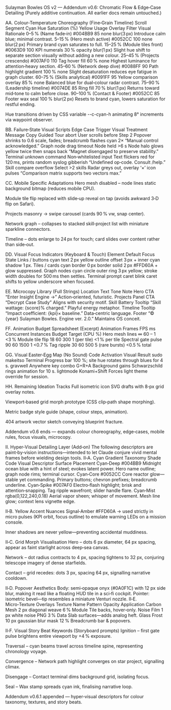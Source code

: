 Sulayman Bowles OS v2 — Addendum v0.6: Chromatic Flow & Edge‑Case Detailing
(Purely additive continuation. All earlier docs remain untouched.)

AA. Colour‑Temperature Choreography (Fine‑Grain Timeline)
Scroll Segment
Cyan Hue
Saturation (%)
Yellow Usage
Overlay Filter
Visual Rationale
0–5 % (Name fade‑in)
#004BB9
85
none
blur(3 px)
Introduce calm blue; minimal contrast.
5–15 % (Hero mesh active)
#0052CC
100
none
blur(2 px)
Primary brand cyan saturates to full.
15–25 % (Module tiles front)
#0063D9
100
KPI numerals 30 % opacity
blur(1 px)
Slight hue shift to separate section visually without adding a new colour.
25–45 % (Projects crescendo)
#007AF0
110
Tag hover fill 60 %
none
Highest luminance for attention‑heavy section.
45–60 % (Network deep dive)
#0088FF
90
Path highlight gradient 100 %
none
Slight desaturation reduces eye fatigue in graph cluster.
60–75 % (Skills analytical)
#0091FF
95
Yellow comparison overlay 85 %
none
Balanced blue for dual‑colour radar contrast.
75–90 % (Leadership timeline)
#0074DE
85
Ring fill 70 %
blur(1 px)
Returns toward mid‑tone to calm before close.
90–100 % (Contact & Footer)
#0052CC
85
Footer wax seal 100 %
blur(2 px)
Resets to brand cyan, lowers saturation for restful ending.

Hue transitions driven by CSS variable --c-cyan-h animating 8° increments via waypoint observer.

BB. Failure‑State Visual Scripts
Edge Case
Trigger
Visual Treatment
Message Copy
Guided Tour abort
User scrolls before Step 2
Popover shrinks to 0.6 scale, fades; breadcrumb flashes cyan 2×
“Manual control acknowledged.”
Graph node drag timeout
Node held >6 s
Node halo glows yellow twice then snaps back
“Magnet disengaged to preserve stability.”
Terminal unknown command
Non‑whitelisted input
Text flickers red for 120 ms, prints random syslog gibberish
“Undefined op‑code. Consult /help.”
Skill compare overflow
Select >2 skills
Radar greys out, overlay ‘×’ icon pulses
“Comparison matrix supports two vectors max.”


CC. Mobile Specific Adaptations
Hero mesh disabled – node lines static background bitmap (reduces mobile CPU).


Module tile flip replaced with slide‑up reveal on tap (avoids awkward 3‑D flip on Safari).


Projects masonry → swipe carousel (cards 90 % vw, snap center).


Network graph – collapses to stacked skill‑project list with miniature sparkline connectors.


Timeline – dots enlarge to 24 px for touch; card slides over content rather than side‑out.



DD. Visual Focus Indicators (Keyboard & Touch)
Element
Default
Focus State
Links / buttons
cyan text
2 px yellow outline offset 3 px + inner cyan shadow 1 px.
Tiles / cards
cyan border 0 px
border solid 2 px #FFD60A + glow suppressed.
Graph nodes
cyan circle
outer ring 3 px yellow; stroke width doubles for 500 ms then settles.
Terminal prompt
caret blink
caret shifts to yellow underscore when focused.


EE. Microcopy Library (Full Strings)
Location
Text
Tone Note
Hero CTA
“Enter Insight Engine →”
Action‑oriented, futuristic.
Projects Panel CTA
“Decrypt Case Study”
Aligns with security motif.
Skill Battery Tooltip
“Skill wattage: {score}% charged.”
Playful energy metaphor.
Timeline Tooltip
“Impact coefficient: {kpi}× baseline.”
Data‑centric language.
Footer
“© {year} Sulayman Bowles. Engine ver. 2.0.”
Maintains OS conceit.


FF. Animation Budget Spreadsheet (Excerpt)
Animation
Frames
FPS
ms
Concurrent Instances
Budget Target (CPU %)
Hero mesh lines
∞
60
–
1
<3 %
Module tile flip
18
60
300
1 (per tile)
<1 % per tile
Spectral gate pulse
90
60
1500
1
<0.7 %
Tag ripple
30
60
500
5 (rare bursts)
<0.5 % total


GG. Visual Easter‑Egg Map (No Sound)
Code
Activation
Visual Result
sudo makeitso
Terminal
Progress bar 100 %; site hue rotates through blues for 4 s.
gravwell
Anywhere key combo G+R+A
Background gains Schwarzschild rings animation for 10 s.
lightmode
Konami+Shift
Forces light theme override for session.


HH. Remaining Ideation Tracks
Full isometric icon SVG drafts with 8‑px grid overlay notes.


Viewport‑based grid morph prototype (CSS clip‑path shape morphing).


Metric badge style guide (shape, colour steps, animation).


404 artwork vector sketch conveying blueprint fracture.



Addendum v0.6 ends — expands colour choreography, edge‑cases, mobile rules, focus visuals, microcopy.

II. Hyper‑Visual Detailing Layer (Add‑on)
The following descriptors are paint‑by‑vision instructions—intended to let Claude conjure vivid mental frames before wielding design tools.
II‑A. Cyan Gradient Taxonomy
Shade Code
Visual Descriptor
Surface Placement
Cyan‑Deep #004BB9
Midnight ocean blue with a hint of steel; evokes latent power.
Hero name outline; graph node rims; terminal cursor.
Cyan‑Core #0052CC
Core reactor glow—stable yet commanding.
Primary buttons; chevron prefixes; breadcrumb underline.
Cyan‑Spike #007AF0
Electro‑flash highlight; brisk and attention‑snapping.
Tag ripple wavefront; slider handle flare.
Cyan‑Mist rgba(0,122,240,0.18)
Aerial vapor sheen; whisper of movement.
Mesh line glow; context lens vignette edge.

II‑B. Yellow Accent Nuances
Signal‑Amber #FFD60A → used strictly in micro pulses (KPI orbit, focus outline) to emulate warning LEDs on a mission console.


Inner shadows are never yellow—preventing accidental muddiness.


II‑C. Grid Morph Visualisation
Hero – dots 6 px diameter, 64 px spacing, appear as faint starlight across deep‑sea canvas.


Network – dot radius contracts to 4 px, spacing tightens to 32 px, conjuring telescope imagery of dense starfields.


Contact – grid recedes: dots 3 px, spacing 64 px, signalling narrative cooldown.


II‑D. Popover Aesthetics
Body: semi‑opaque onyx (#0A0F1C) with 12 px side blur, making it read like a floating HUD tile in a sci‑fi cockpit.
 Pointer: isometric bevel—tip resembles a miniature Venturi nozzle.
II‑E. Micro‑Texture Overlays
Texture Name
Pattern
Opacity
Application
Carbon Mesh
2 px diagonal weave
6 %
Module Tile backs, hover‑only.
Noise Film
1 px white noise PNG
3 %
Data Slab surfaces—adds analog heft.
Glass Frost
10 px gaussian blur mask
12 %
Breadcrumb bar & popovers.

II‑F. Visual Story Beat Keywords (Storyboard prompts)
Ignition – first gate pulse brightens entire viewport by +4 % exposure.


Traversal – cyan beams travel across timeline spine, representing chronology voyage.


Convergence – Network path highlight converges on star project, signalling climax.


Disengage – Contact terminal dims background grid, isolating focus.


Seal – Wax stamp spreads cyan ink, finalising narrative loop.



Addendum v0.6.1 appended — hyper‑visual descriptors for colour taxonomy, textures, and story beats.
